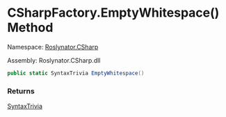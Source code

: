 # CSharpFactory\.EmptyWhitespace\(\) Method

Namespace: [Roslynator.CSharp](../../README.md)

Assembly: Roslynator\.CSharp\.dll

```csharp
public static SyntaxTrivia EmptyWhitespace()
```

### Returns

[SyntaxTrivia](https://docs.microsoft.com/en-us/dotnet/api/microsoft.codeanalysis.syntaxtrivia)

